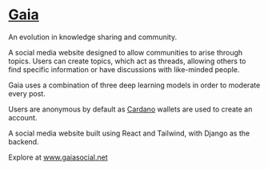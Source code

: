 # [Gaia](http://gaiasocial.net)

An evolution in knowledge sharing and community.

A social media website designed to allow communities to arise through topics.
Users can create topics, which act as threads, allowing others to find specific information or have discussions with like-minded people.

Gaia uses a combination of three deep learning models in order to moderate every post.

Users are anonymous by default as [Cardano](https://cardano.org) wallets are used to create an account. 

A social media website built using React and Tailwind, with Django as the backend. 

Explore at www.gaiasocial.net

